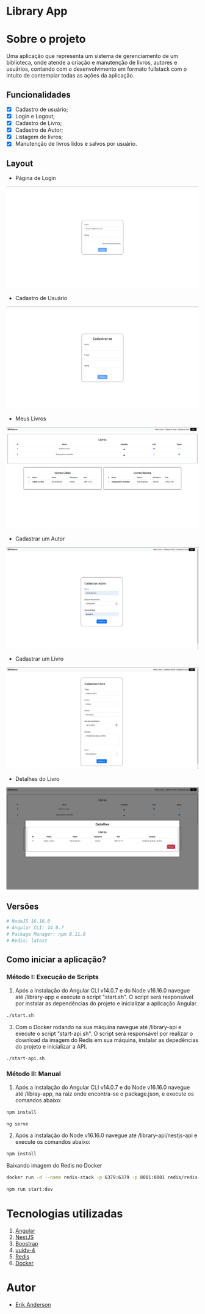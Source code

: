 # Library App
# Sobre o projeto
Uma aplicação que representa um sistema de gerenciamento de um biblioteca, onde atende a criação e manutenção de livros, autores e usuários, contando com o desenvolvimento em formato fullstack com o intuito de contemplar todas as ações da aplicação.
## Funcionalidades
- [x] Cadastro de usuário;
- [x] Login e Logout;
- [x] Cadastro de Livro;
- [x] Cadastro de Autor;
- [x] Listagem de livros;
- [x] Manutenção de livros lidos e salvos por usuário.
## Layout
- Página de Login

<img src="library-app/src/assets/images/loginScreen.png" alt="Printscreen da página de login da aplicação">

- Cadastro de Usuário

<img src="library-app/src/assets/images/userRegister.png" alt="Printscreen da página de cadastro de usuário da aplicação">

- Meus Livros

<img src="library-app/src/assets/images/myBooksScreen.png" alt="Printscreen da página de meus livros da aplicação">

- Cadastrar um Autor

<img src="library-app/src/assets/images/authorRegister.png" alt="Printscreen da página de cadastrar uma autor da aplicação">

- Cadastrar um Livro

<img src="library-app/src/assets/images/bookRegister.png" alt="Printscreen da página de cadastrar um livro da aplicação">

- Detalhes do Livro

<img src="library-app/src/assets/images/myBookDetails.png" alt="Printscreen da página de detalhes de um livro da aplicação">

## Versões
```bash
# NodeJS 16.16.0
# Angular CLI: 14.0.7
# Package Manager: npm 8.11.0
# Redis: latest
```
## Como iniciar a aplicação?

### Método I: Execução de Scripts
1. Após a instalação do Angular CLI v14.0.7 e do Node v16.16.0 navegue até /library-app e execute o script "start.sh". O script será responsável por instalar as dependências do projeto e inicializar a aplicação Angular.

```bash
./start.sh
```
   
3. Com o Docker rodando na sua máquina navegue até /library-api e execute o script "start-api.sh". O script será responsável por realizar o download da imagem do Redis em sua máquina, instalar as depedências do projeto e inicializar a API.

```bash
./start-api.sh
```

### Método II: Manual
1. Após a instalação do Angular CLI v14.0.7 e do Node v16.16.0 navegue até /libray-app, na raiz onde encontra-se o package.json, e execute os comandos abaixo:
```bash
npm install
```
```bash
ng serve
```
2. Após a instalação do Node v16.16.0 navegue até /library-api/nestjs-api e execute os comandos abaixo:
```bash
npm install
```
Baixando imagem do Redis no Docker
```bash
docker run -d --name redis-stack -p 6379:6379 -p 8001:8001 redis/redis-stack:latest 
```
```bash
npm run start:dev
```
# Tecnologias utilizadas
1. [Angular](https://angular.io/)
2. [NestJS](https://nestjs.com/)
3. [Boostrap](https://getbootstrap.com/)
4. [uuidv-4](https://www.npmjs.com/package/uuidv4)
5. [Redis](https://redis.com/pt/)
6. [Docker](https://www.docker.com/)
# Autor
- [Erik Anderson](https://www.linkedin.com/in/erik-de-morais-740a44234/)
